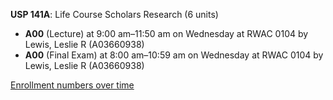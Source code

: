 **USP 141A**: Life Course Scholars Research (6 units)

- **A00** (Lecture) at 9:00 am–11:50 am on Wednesday at RWAC 0104 by Lewis, Leslie R (A03660938)
- **A00** (Final Exam) at 8:00 am–10:59 am on Wednesday at RWAC 0104 by Lewis, Leslie R (A03660938)

[Enrollment numbers over time](./USP141A.tsv)
